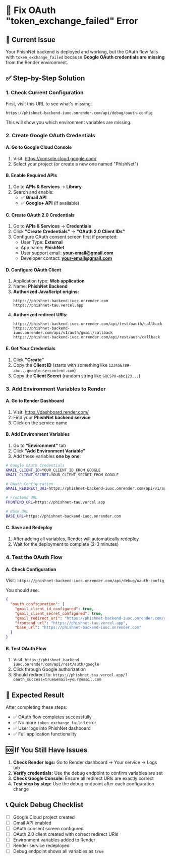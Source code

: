 # 🔧 Fix OAuth "token_exchange_failed" Error

## 🚨 Current Issue
Your PhishNet backend is deployed and working, but the OAuth flow fails with `token_exchange_failed` because **Google OAuth credentials are missing** from the Render environment.

## ✅ **Step-by-Step Solution**

### **1. Check Current Configuration**
First, visit this URL to see what's missing:
```
https://phishnet-backend-iuoc.onrender.com/api/debug/oauth-config
```

This will show you which environment variables are missing.

### **2. Create Google OAuth Credentials**

#### **A. Go to Google Cloud Console**
1. Visit: https://console.cloud.google.com/
2. Select your project (or create a new one named "PhishNet")

#### **B. Enable Required APIs**
1. Go to **APIs & Services** → **Library**
2. Search and enable:
   - ✅ **Gmail API**
   - ✅ **Google+ API** (if available)

#### **C. Create OAuth 2.0 Credentials**
1. Go to **APIs & Services** → **Credentials**
2. Click **"Create Credentials"** → **"OAuth 2.0 Client IDs"**
3. Configure OAuth consent screen first if prompted:
   - User Type: **External**
   - App name: **PhishNet**
   - User support email: **your-email@gmail.com**
   - Developer contact: **your-email@gmail.com**

#### **D. Configure OAuth Client**
1. Application type: **Web application**
2. Name: **PhishNet Backend**
3. **Authorized JavaScript origins:**
   ```
   https://phishnet-backend-iuoc.onrender.com
   https://phishnet-tau.vercel.app
   ```
4. **Authorized redirect URIs:**
   ```
   https://phishnet-backend-iuoc.onrender.com/api/test/oauth/callback
   https://phishnet-backend-iuoc.onrender.com/api/v1/auth/gmail/callback
   https://phishnet-backend-iuoc.onrender.com/api/rest/auth/callback
   ```

#### **E. Get Your Credentials**
1. Click **"Create"**
2. Copy the **Client ID** (starts with something like `123456789-abc...googleusercontent.com`)
3. Copy the **Client Secret** (random string like `GOCSPX-abc123...`)

### **3. Add Environment Variables to Render**

#### **A. Go to Render Dashboard**
1. Visit: https://dashboard.render.com/
2. Find your **PhishNet backend service**
3. Click on the service name

#### **B. Add Environment Variables**
1. Go to **"Environment"** tab
2. Click **"Add Environment Variable"**
3. Add these variables **one by one**:

```bash
# Google OAuth Credentials
GMAIL_CLIENT_ID=YOUR_CLIENT_ID_FROM_GOOGLE
GMAIL_CLIENT_SECRET=YOUR_CLIENT_SECRET_FROM_GOOGLE

# OAuth Configuration
GMAIL_REDIRECT_URI=https://phishnet-backend-iuoc.onrender.com/api/v1/auth/gmail/callback

# Frontend URL
FRONTEND_URL=https://phishnet-tau.vercel.app

# Base URL
BASE_URL=https://phishnet-backend-iuoc.onrender.com
```

#### **C. Save and Redeploy**
1. After adding all variables, Render will automatically redeploy
2. Wait for the deployment to complete (2-3 minutes)

### **4. Test the OAuth Flow**

#### **A. Check Configuration**
Visit: `https://phishnet-backend-iuoc.onrender.com/api/debug/oauth-config`

You should see:
```json
{
  "oauth_configuration": {
    "gmail_client_id_configured": true,
    "gmail_client_secret_configured": true,
    "gmail_redirect_uri": "https://phishnet-backend-iuoc.onrender.com/api/v1/auth/gmail/callback",
    "frontend_url": "https://phishnet-tau.vercel.app",
    "base_url": "https://phishnet-backend-iuoc.onrender.com"
  }
}
```

#### **B. Test OAuth Flow**
1. Visit: `https://phishnet-backend-iuoc.onrender.com/api/rest/auth/google`
2. Click through Google authorization
3. Should redirect to: `https://phishnet-tau.vercel.app/?oauth_success=true&email=your@email.com`

## 🎉 **Expected Result**
After completing these steps:
- ✅ OAuth flow completes successfully
- ✅ No more `token_exchange_failed` error
- ✅ User logs into PhishNet dashboard
- ✅ Full application functionality

## 🆘 **If You Still Have Issues**

1. **Check Render logs:** Go to Render dashboard → Your service → Logs tab
2. **Verify credentials:** Use the debug endpoint to confirm variables are set
3. **Check Google Console:** Ensure all redirect URIs are exactly correct
4. **Test step by step:** Use the debug endpoint after each configuration change

## 📞 **Quick Debug Checklist**
- [ ] Google Cloud project created
- [ ] Gmail API enabled
- [ ] OAuth consent screen configured
- [ ] OAuth 2.0 client created with correct redirect URIs
- [ ] Environment variables added to Render
- [ ] Render service redeployed
- [ ] Debug endpoint shows all variables as `true`